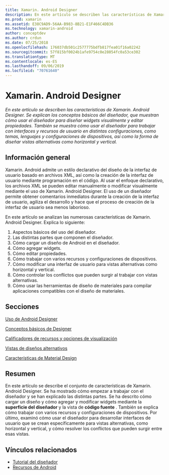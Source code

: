 ```yaml
---
title: Xamarin. Android Designer
description: En este artículo se describen las características de Xamarin. Android Designer. Se explican los conceptos básicos del diseñador, que muestran cómo usar el diseñador para diseñar widgets visualmente y editar propiedades. También se muestra cómo usar el diseñador para trabajar con interfaces y recursos de usuario en distintas configuraciones, como temas, lenguajes y configuraciones de dispositivos, así como cómo diseñar vistas alternativas como horizontal y vertical.
ms.prod: xamarin
ms.assetid: E38C9AD9-56AA-B983-8B21-E1F466C4DB36
ms.technology: xamarin-android
author: conceptdev
ms.author: crdun
ms.date: 07/25/2018
ms.openlocfilehash: 176037db501c2577775bdfb817fea01f16a02242
ms.sourcegitcommit: 57f815bf0024b1afe9754c0e28054fc0a53ce302
ms.translationtype: MT
ms.contentlocale: es-ES
ms.lasthandoff: 09/06/2019
ms.locfileid: "70761640"
---
```

# <a name="xamarinandroid-designer"></a>Xamarin. Android Designer

_En este artículo se describen las características de Xamarin. Android Designer. Se explican los conceptos básicos del diseñador, que muestran cómo usar el diseñador para diseñar widgets visualmente y editar propiedades. También se muestra cómo usar el diseñador para trabajar con interfaces y recursos de usuario en distintas configuraciones, como temas, lenguajes y configuraciones de dispositivos, así como la forma de diseñar vistas alternativas como horizontal y vertical._

## <a name="overview"></a>Información general

Xamarin. Android admite un estilo declarativo del diseño de la interfaz de usuario basado en archivos XML, así como la creación de la interfaz de usuario mediante programación en el código.
Al usar el enfoque declarativo, los archivos XML se pueden editar manualmente o modificar visualmente mediante el uso de Xamarin. Android Designer. El uso de un diseñador permite obtener comentarios inmediatos durante la creación de la interfaz de usuario, agiliza el desarrollo y hace que el proceso de creación de la interfaz de usuario sea menos laborioso.

En este artículo se analizan las numerosas características de Xamarin. Android Designer. Explica lo siguiente:

1. Aspectos básicos del uso del diseñador.
2. Las distintas partes que componen el diseñador.
3. Cómo cargar un diseño de Android en el diseñador.
4. Cómo agregar widgets.
5. Cómo editar propiedades.
6. Cómo trabajar con varios recursos y configuraciones de dispositivos.
7. Cómo modificar una interfaz de usuario para vistas alternativas como horizontal y vertical. 
8. Cómo controlar los conflictos que pueden surgir al trabajar con vistas alternativas. 
9. Cómo usar las herramientas de diseño de materiales para compilar aplicaciones compatibles con el diseño de materiales.

## <a name="sections"></a>Secciones

 [Uso de Android Designer](~/android/user-interface/android-designer/designer-walkthrough.md)

 [Conceptos básicos de Designer](~/android/user-interface/android-designer/designer-basics.md)

 [Calificadores de recursos y opciones de visualización](~/android/user-interface/android-designer/resource-qualifiers.md)

 [Vistas de diseños alternativos](~/android/user-interface/android-designer/alternative-layout-views.md)

 [Características de Material Design](~/android/user-interface/android-designer/material-design-features.md)

## <a name="summary"></a>Resumen

En este artículo se describe el conjunto de características de Xamarin. Android Designer.
Se ha mostrado cómo empezar a trabajar con el diseñador y se han explicado las distintas partes. Se ha descrito cómo cargar un diseño y cómo agregar y modificar widgets mediante la **superficie del diseñador** y la vista de **código fuente** . También se explica cómo trabajar con varios recursos y configuraciones de dispositivos. Por último, examinó cómo usar el diseñador para desarrollar interfaces de usuario que se crean específicamente para vistas alternativas, como horizontal y vertical, y cómo resolver los conflictos que pueden surgir entre esas vistas.

## <a name="related-links"></a>Vínculos relacionados

- [Tutorial del diseñador](~/android/user-interface/android-designer/designer-walkthrough.md)
- [Recursos de Android](~/android/app-fundamentals/resources-in-android/index.md)

